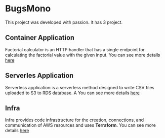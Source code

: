 # BugsMono

This project was developed with passion. It has 3 project.

## Container Application
Factorial calculator is an HTTP handler that has a single endpoint for calculating the factorial value with the given input.
You can see more details [here](./container/readme.md)

## Serverles Application
Serverless application is a serverless method designed to write CSV files uploaded to S3 to RDS database. A
You can see more details [here](./serverless/readme.md)

## Infra
Infra provides code infrastructure for the creation, connections, and communication of AWS resources and uses **Terraform**.
You can see more details [here](./infra/readme.md)
